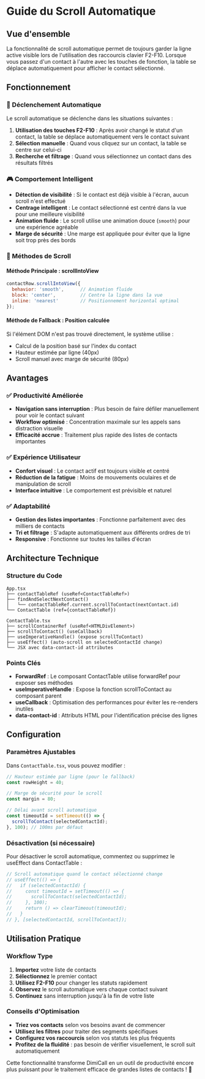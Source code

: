 # Guide du Scroll Automatique

## Vue d'ensemble
La fonctionnalité de scroll automatique permet de toujours garder la ligne active visible lors de l'utilisation des raccourcis clavier F2-F10. Lorsque vous passez d'un contact à l'autre avec les touches de fonction, la table se déplace automatiquement pour afficher le contact sélectionné.

## Fonctionnement

### 🎯 Déclenchement Automatique
Le scroll automatique se déclenche dans les situations suivantes :

1. **Utilisation des touches F2-F10** : Après avoir changé le statut d'un contact, la table se déplace automatiquement vers le contact suivant
2. **Sélection manuelle** : Quand vous cliquez sur un contact, la table se centre sur celui-ci
3. **Recherche et filtrage** : Quand vous sélectionnez un contact dans des résultats filtrés

### 🎮 Comportement Intelligent
- **Détection de visibilité** : Si le contact est déjà visible à l'écran, aucun scroll n'est effectué
- **Centrage intelligent** : Le contact sélectionné est centré dans la vue pour une meilleure visibilité
- **Animation fluide** : Le scroll utilise une animation douce (`smooth`) pour une expérience agréable
- **Marge de sécurité** : Une marge est appliquée pour éviter que la ligne soit trop près des bords

### 📐 Méthodes de Scroll

#### Méthode Principale : scrollIntoView
```javascript
contactRow.scrollIntoView({
  behavior: 'smooth',      // Animation fluide
  block: 'center',         // Centre la ligne dans la vue
  inline: 'nearest'        // Positionnement horizontal optimal
});
```

#### Méthode de Fallback : Position calculée
Si l'élément DOM n'est pas trouvé directement, le système utilise :
- Calcul de la position basé sur l'index du contact
- Hauteur estimée par ligne (40px)
- Scroll manuel avec marge de sécurité (80px)

## Avantages

### ✅ Productivité Améliorée
- **Navigation sans interruption** : Plus besoin de faire défiler manuellement pour voir le contact suivant
- **Workflow optimisé** : Concentration maximale sur les appels sans distraction visuelle
- **Efficacité accrue** : Traitement plus rapide des listes de contacts importantes

### ✅ Expérience Utilisateur
- **Confort visuel** : Le contact actif est toujours visible et centré
- **Réduction de la fatigue** : Moins de mouvements oculaires et de manipulation de scroll
- **Interface intuitive** : Le comportement est prévisible et naturel

### ✅ Adaptabilité
- **Gestion des listes importantes** : Fonctionne parfaitement avec des milliers de contacts
- **Tri et filtrage** : S'adapte automatiquement aux différents ordres de tri
- **Responsive** : Fonctionne sur toutes les tailles d'écran

## Architecture Technique

### Structure du Code
```
App.tsx
├── contactTableRef (useRef<ContactTableRef>)
├── findAndSelectNextContact()
│   └── contactTableRef.current.scrollToContact(nextContact.id)
└── ContactTable (ref={contactTableRef})

ContactTable.tsx
├── scrollContainerRef (useRef<HTMLDivElement>)
├── scrollToContact() (useCallback)
├── useImperativeHandle() (expose scrollToContact)
├── useEffect() (auto-scroll on selectedContactId change)
└── JSX avec data-contact-id attributes
```

### Points Clés
- **ForwardRef** : Le composant ContactTable utilise forwardRef pour exposer ses méthodes
- **useImperativeHandle** : Expose la fonction scrollToContact au composant parent
- **useCallback** : Optimisation des performances pour éviter les re-renders inutiles
- **data-contact-id** : Attributs HTML pour l'identification précise des lignes

## Configuration

### Paramètres Ajustables
Dans `ContactTable.tsx`, vous pouvez modifier :

```javascript
// Hauteur estimée par ligne (pour le fallback)
const rowHeight = 40;

// Marge de sécurité pour le scroll
const margin = 80;

// Délai avant scroll automatique
const timeoutId = setTimeout(() => {
  scrollToContact(selectedContactId);
}, 100); // 100ms par défaut
```

### Désactivation (si nécessaire)
Pour désactiver le scroll automatique, commentez ou supprimez le useEffect dans ContactTable :

```javascript
// Scroll automatique quand le contact sélectionné change
// useEffect(() => {
//   if (selectedContactId) {
//     const timeoutId = setTimeout(() => {
//       scrollToContact(selectedContactId);
//     }, 100);
//     return () => clearTimeout(timeoutId);
//   }
// }, [selectedContactId, scrollToContact]);
```

## Utilisation Pratique

### Workflow Type
1. **Importez** votre liste de contacts
2. **Sélectionnez** le premier contact
3. **Utilisez F2-F10** pour changer les statuts rapidement
4. **Observez** le scroll automatique vers chaque contact suivant
5. **Continuez** sans interruption jusqu'à la fin de votre liste

### Conseils d'Optimisation
- **Triez vos contacts** selon vos besoins avant de commencer
- **Utilisez les filtres** pour traiter des segments spécifiques
- **Configurez vos raccourcis** selon vos statuts les plus fréquents
- **Profitez de la fluidité** : pas besoin de vérifier visuellement, le scroll suit automatiquement

Cette fonctionnalité transforme DimiCall en un outil de productivité encore plus puissant pour le traitement efficace de grandes listes de contacts ! 🚀 
